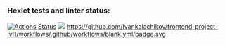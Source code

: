 ### Hexlet tests and linter status:
[![Actions Status](https://github.com/Ivankalachikov/frontend-project-lvl1/workflows/hexlet-check/badge.svg)](https://github.com/Ivankalachikov/frontend-project-lvl1/actions)
<a href="https://codeclimate.com/github/codeclimate/codeclimate/maintainability"><img src="https://api.codeclimate.com/v1/badges/a99a88d28ad37a79dbf6/maintainability" /></a>
https://github.com/Ivankalachikov/frontend-project-lvl1/workflows/.github/workflows/blank.yml/badge.svg

